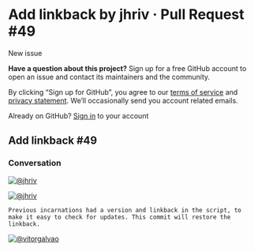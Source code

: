 # Add linkback by jhriv · Pull Request \#49

 New issue

 **Have a question about this project?** Sign up for a free GitHub account to open an issue and contact its maintainers and the community.

By clicking “Sign up for GitHub”, you agree to our [terms of service](https://docs.github.com/terms) and [privacy statement](https://docs.github.com/privacy). We’ll occasionally send you account related emails.

 Already on GitHub? [Sign in](https://github.com/login?return_to=%2Fvitorgalvao%2Fcustom-alfred-iterm-scripts%2Fissues%2Fnew) to your account

##  Add linkback \#49

### Conversation

[![@jhriv](https://avatars.githubusercontent.com/u/2623635?s=88&v=4)](https://github.com/jhriv)

 [![@jhriv](https://avatars.githubusercontent.com/u/2623635?s=60&v=4)](https://github.com/jhriv)

```text
Previous incarnations had a version and linkback in the script, to make it easy to check for updates. This commit will restore the linkback.
```

 [![@vitorgalvao](https://avatars.githubusercontent.com/u/1699443?s=60&u=bc7d767d560b1719dcff63604ecebb2852210a59&v=4)](https://github.com/vitorgalvao)

